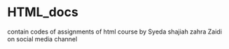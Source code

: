# HTML_docs
contain codes of assignments of html course by Syeda shajiah zahra Zaidi on social media channel  
